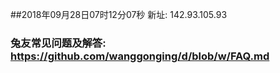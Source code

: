 ##2018年09月28日07时12分07秒 新址: 142.93.105.93
### 兔友常见问题及解答: https://github.com/wanggonging/d/blob/w/FAQ.md
